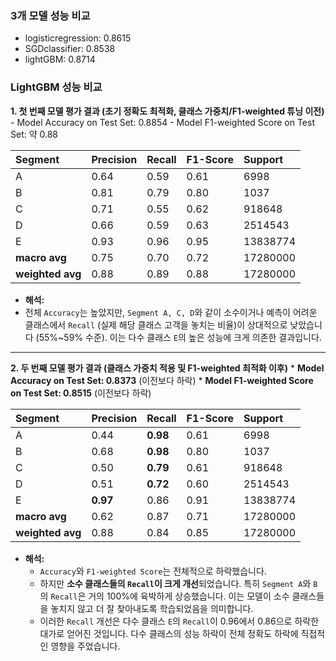 ### 3개 모델 성능 비교
- logisticregression: 0.8615
- SGDclassifier: 0.8538
- lightGBM: 0.8714

### LightGBM 성능 비교
**1. 첫 번째 모델 평가 결과 (초기 정확도 최적화, 클래스 가중치/F1-weighted 튜닝 이전)**
    - Model Accuracy on Test Set: 0.8854
    - Model F1-weighted Score on Test Set: 약 0.88

| Segment | Precision | Recall | F1-Score | Support |
| :------ | :-------- | :----- | :------- | :------ |
| A       | 0.64      | 0.59   | 0.61     | 6998    |
| B       | 0.81      | 0.79   | 0.80     | 1037    |
| C       | 0.71      | 0.55   | 0.62     | 918648  |
| D       | 0.66      | 0.59   | 0.63     | 2514543 |
| E       | 0.93      | 0.96   | 0.95     | 13838774|
| **macro avg** | 0.75 | 0.70 | 0.72 | 17280000 |
| **weighted avg** | 0.88 | 0.89 | 0.88 | 17280000 |

* **해석:**
* 전체 `Accuracy`는 높았지만, `Segment A, C, D`와 같이 소수이거나 예측이 어려운 클래스에서 `Recall` (실제 해당 클래스 고객을 놓치는 비율)이 상대적으로 낮았습니다 (55%~59% 수준). 이는 다수 클래스 `E`의 높은 성능에 크게 의존한 결과입니다.

---

**2. 두 번째 모델 평가 결과 (클래스 가중치 적용 및 F1-weighted 최적화 이후)**
    * **Model Accuracy on Test Set: 0.8373** (이전보다 하락)
    * **Model F1-weighted Score on Test Set: 0.8515** (이전보다 하락)

| Segment | Precision | Recall | F1-Score | Support |
| :------ | :-------- | :----- | :------- | :------ |
| A       | 0.44      | **0.98** | 0.61     | 6998    |
| B       | 0.68      | **0.98** | 0.80     | 1037    |
| C       | 0.50      | **0.79** | 0.61     | 918648  |
| D       | 0.51      | **0.72** | 0.60     | 2514543 |
| E       | **0.97** | 0.86   | 0.91     | 13838774|
| **macro avg** | 0.62 | 0.87 | 0.71 | 17280000 |
| **weighted avg** | 0.88 | 0.84 | 0.85 | 17280000 |

* **해석:**
    * `Accuracy`와 `F1-weighted Score`는 전체적으로 하락했습니다.
    * 하지만 **소수 클래스들의 `Recall`이 크게 개선**되었습니다. 특히 `Segment A`와 `B`의 `Recall`은 거의 100%에 육박하게 상승했습니다. 이는 모델이 소수 클래스들을 놓치지 않고 더 잘 찾아내도록 학습되었음을 의미합니다.
    * 이러한 `Recall` 개선은 다수 클래스 `E`의 `Recall`이 0.96에서 0.86으로 하락한 대가로 얻어진 것입니다. 다수 클래스의 성능 하락이 전체 정확도 하락에 직접적인 영향을 주었습니다.

